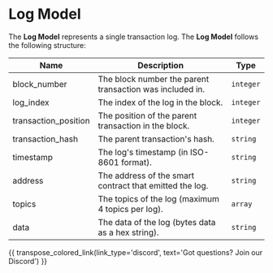 # Log Model

The **Log Model** represents a single transaction log. The **Log Model** follows the following structure:

| Name                 | Description                                              | Type      |
| -------------------- | -------------------------------------------------------- | --------- |
| block_number         | The block number the parent transaction was included in. | `integer` |
| log_index            | The index of the log in the block.                      | `integer` |
| transaction_position | The position of the parent transaction in the block.    | `integer` |
| transaction_hash     | The parent transaction's hash.                          | `string`  |
| timestamp            | The log's timestamp (in ISO-8601 format).               | `string`  |
| address              | The address of the smart contract that emitted the log. | `string`  |
| topics               | The topics of the log (maximum 4 topics per log).       | `array`   |
| data                 | The data of the log (bytes data as a hex string).       | `string`  |

{{ transpose_colored_link(link_type='discord', text='Got questions?  Join our Discord') }}
